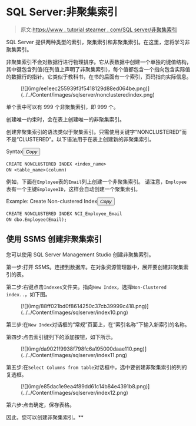 # SQL Server:非聚集索引

> 原文:[https://www . tutorial stearner . com/SQL server/非聚集索引](https://www.tutorialsteacher.com/sqlserver/nonclustered-index)

SQL Server 提供两种类型的索引，聚集索引和非聚集索引。在这里，您将学习非聚集索引。

非聚集索引不会对数据行进行物理排序。它从表数据中创建一个单独的键值结构，其中键包含列值(在列值上声明了非聚集索引)，每个值都包含一个指向包含实际值的数据行的指针。它类似于教科书，在书的后面有一个索引，页码指向实际信息。

<figure>[![](img/ee1eec255939f3f5418129d88ed064be.png)](../../Content/images/sqlserver/nonclusteredindex.png)</figure>

单个表中可以有 999 个非聚集索引，即 999 个。

创建唯一约束时，会在表上创建唯一的非聚集索引。

创建非聚集索引的语法类似于聚集索引。只需使用关键字“NONCLUSTERED”而不是“CLUSTERED”。以下语法用于在表上创建新的非聚集索引。

Syntax<button class="copy-btn pull-right" title="Copy example code">*Copy*</button> 

```
CREATE NONCLUSTERED INDEX <index_name>
ON <table_name>(column) 
```

例如，下面在`Employee`表的`Email`列上创建一个非聚集索引。 请注意，`Employee`表有一个主键`EmployeeID`，这样会自动创建一个聚集索引。

Example: Create Non-clustered Index<button class="copy-btn pull-right" title="Copy example code">*Copy*</button> 

```
CREATE NONCLUSTERED INDEX NCI_Employee_Email
ON dbo.Employee(Email); 
```

## 使用 SSMS 创建非聚集索引

您可以使用 SQL Server Management Studio 创建非聚集索引。

第一步:打开 SSMS。连接到数据库。在对象资源管理器中，展开要创建非聚集索引的表。

第二步:右键点击`Indexes`文件夹。指向`New Index`，选择`Non-Clustered index..`，如下图。

<figure>[![](img/88ff021bd0f8614250c37cb39999c418.png)](../../Content/images/sqlserver/index10.png)</figure>

第三步:在`New Index`对话框的“常规”页面上，在“索引名称”下输入新索引的名称。

第四步:点击索引键列下的添加按钮，如下所示。

<figure>[![](img/da9021f9938f798fc6a195000daae110.png)](../../Content/images/sqlserver/index11.png)</figure>

第五步:在`Select Columns from table`对话框中，选中要创建非聚集索引的列的复选框。

<figure>[![](img/e85dac1e9ea4f89dd61c14b84e4391b8.png)](../../Content/images/sqlserver/index12.png)</figure>

第六步:点击确定，保存表格。

因此，您可以创建非聚集索引。**